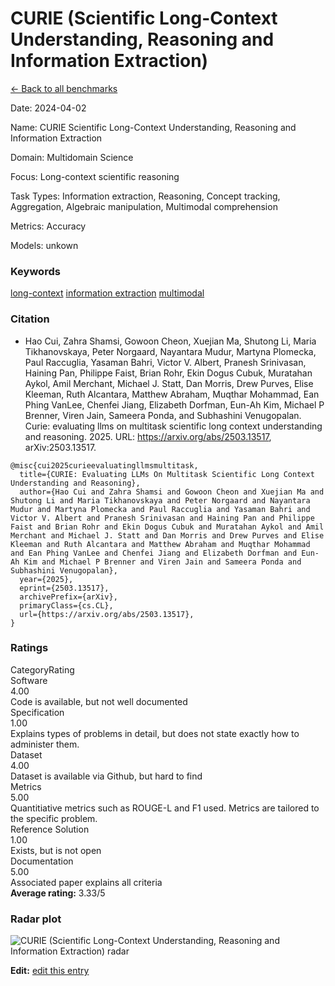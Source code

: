 # CURIE (Scientific Long-Context Understanding, Reasoning and Information Extraction)

<p><a class="md-button back-link" href="../">← Back to all benchmarks</a></p>
<div class="info-block meta-block">
  <p class="meta-row"><span class="meta-label">Date</span><span class="meta-sep">:</span> <span class="meta-value">2024-04-02</span></p>
  <p class="meta-row"><span class="meta-label">Name</span><span class="meta-sep">:</span> <span class="meta-value">CURIE  Scientific Long-Context Understanding, Reasoning and Information Extraction</span></p>
  <p class="meta-row"><span class="meta-label">Domain</span><span class="meta-sep">:</span> <span class="meta-value">Multidomain Science</span></p>
  <p class="meta-row"><span class="meta-label">Focus</span><span class="meta-sep">:</span> <span class="meta-value">Long-context scientific reasoning</span></p>
  <p class="meta-row"><span class="meta-label">Task Types</span><span class="meta-sep">:</span> <span class="meta-value">Information extraction, Reasoning, Concept tracking, Aggregation, Algebraic manipulation, Multimodal comprehension</span></p>
  <p class="meta-row"><span class="meta-label">Metrics</span><span class="meta-sep">:</span> <span class="meta-value">Accuracy</span></p>
  <p class="meta-row"><span class="meta-label">Models</span><span class="meta-sep">:</span> <span class="meta-value">unkown</span></p>
</div>
<h3>Keywords</h3>

<div class="chips"><a class="chip chip-link" href="../#kw=long-context">long-context</a> <a class="chip chip-link" href="../#kw=information%20extraction">information extraction</a> <a class="chip chip-link" href="../#kw=multimodal">multimodal</a> </div>
<h3>Citation</h3>

- Hao Cui, Zahra Shamsi, Gowoon Cheon, Xuejian Ma, Shutong Li, Maria Tikhanovskaya, Peter Norgaard, Nayantara Mudur, Martyna Plomecka, Paul Raccuglia, Yasaman Bahri, Victor V. Albert, Pranesh Srinivasan, Haining Pan, Philippe Faist, Brian Rohr, Ekin Dogus Cubuk, Muratahan Aykol, Amil Merchant, Michael J. Statt, Dan Morris, Drew Purves, Elise Kleeman, Ruth Alcantara, Matthew Abraham, Muqthar Mohammad, Ean Phing VanLee, Chenfei Jiang, Elizabeth Dorfman, Eun-Ah Kim, Michael P Brenner, Viren Jain, Sameera Ponda, and Subhashini Venugopalan. Curie: evaluating llms on multitask scientific long context understanding and reasoning. 2025. URL: https://arxiv.org/abs/2503.13517, arXiv:2503.13517.

<pre><code class="language-bibtex">@misc{cui2025curieevaluatingllmsmultitask,
  title={CURIE: Evaluating LLMs On Multitask Scientific Long Context Understanding and Reasoning}, 
  author={Hao Cui and Zahra Shamsi and Gowoon Cheon and Xuejian Ma and Shutong Li and Maria Tikhanovskaya and Peter Norgaard and Nayantara Mudur and Martyna Plomecka and Paul Raccuglia and Yasaman Bahri and Victor V. Albert and Pranesh Srinivasan and Haining Pan and Philippe Faist and Brian Rohr and Ekin Dogus Cubuk and Muratahan Aykol and Amil Merchant and Michael J. Statt and Dan Morris and Drew Purves and Elise Kleeman and Ruth Alcantara and Matthew Abraham and Muqthar Mohammad and Ean Phing VanLee and Chenfei Jiang and Elizabeth Dorfman and Eun-Ah Kim and Michael P Brenner and Viren Jain and Sameera Ponda and Subhashini Venugopalan},
  year={2025},
  eprint={2503.13517},
  archivePrefix={arXiv},
  primaryClass={cs.CL},
  url={https://arxiv.org/abs/2503.13517}, 
}</code></pre>
<h3>Ratings</h3>
<div class="ratings-grid">
  <div class="ratings-head ratings-cell"><span>Category</span><span>Rating</span></div>
  <div class="rating-item">  <div class="rating-cat">Software</div>  <div class="rating-badge">4.00</div>  <div class="rating-bar"><span style="width:80%"></span></div>  <div class="rating-reason">Code is available, but not well documented
</div></div><div class="rating-item">  <div class="rating-cat">Specification</div>  <div class="rating-badge">1.00</div>  <div class="rating-bar"><span style="width:20%"></span></div>  <div class="rating-reason">Explains types of problems in detail, but does not state exactly how to administer them.
</div></div><div class="rating-item">  <div class="rating-cat">Dataset</div>  <div class="rating-badge">4.00</div>  <div class="rating-bar"><span style="width:80%"></span></div>  <div class="rating-reason">Dataset is available via Github, but hard to find
</div></div><div class="rating-item">  <div class="rating-cat">Metrics</div>  <div class="rating-badge">5.00</div>  <div class="rating-bar"><span style="width:100%"></span></div>  <div class="rating-reason">Quantitiative metrics such as ROUGE-L and F1 used. Metrics are tailored to the specific problem.
</div></div><div class="rating-item">  <div class="rating-cat">Reference Solution</div>  <div class="rating-badge">1.00</div>  <div class="rating-bar"><span style="width:20%"></span></div>  <div class="rating-reason">Exists, but is not open
</div></div><div class="rating-item">  <div class="rating-cat">Documentation</div>  <div class="rating-badge">5.00</div>  <div class="rating-bar"><span style="width:100%"></span></div>  <div class="rating-reason">Associated paper explains all criteria
</div></div>
</div>
<div class="avg-rating">  <strong>Average rating:</strong> <span class="badge badge--meh badge--sm">3.33/5</span></div><h3>Radar plot</h3>

<div class="radar-wrap"><img class="radar-img" alt="CURIE (Scientific Long-Context Understanding, Reasoning and Information Extraction) radar" src="../../../tex/images/curie_scientific_long-context_understanding_reasoning_and_information_extraction_radar.png" /></div>

<p><strong>Edit:</strong> <a href="https://github.com/mlcommons-science/benchmark/tree/main/source">edit this entry</a></p>
